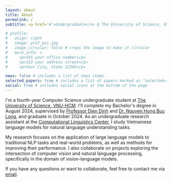 ```yaml
---
layout: about
title: About
permalink: /
subtitle: <a href='#'>Undergraduate</a> @ The University of Science, VNU-HCM.

# profile:
#   align: right
#   image: prof_pic.jpg
#   image_circular: false # crops the image to make it circular
#   more_info: >
#     <p>555 your office number</p>
#     <p>123 your address street</p>
#     <p>Your City, State 12345</p>

news: false # includes a list of news items
selected_papers: true # includes a list of papers marked as "selected={true}"
social: true # includes social icons at the bottom of the page
---
```


<!-- I am a fourth-year undergraduate student at [The University of Science], Viet Nam National University Ho Chi Minh City, majoring in Computer Science. I am going to finish my Bachelor's degree in Computer Science in August 2024 under the supervision of Assoc. Prof. Dinh Dien and Dr. Nguyen Hong Buu Long and get a Bachelor's degree in October 2024. I am also a member of the [Computational Linguistics Center](https://www.clc.hcmus.edu.vn/) as a research assistant, where I work on projects related to natural language understanding of Vietnamse language models. -->

I'm a fourth-year Computer Science undergraduate student at [The University of Science, VNU-HCM](https://en.hcmus.edu.vn/). I'll complete my Bachelor's degree in August 2024, supervised by [Professor Dien Dinh](https://scholar.google.com/citations?user=5tqOcFMAAAAJ&hl=en) and [Dr. Nguyen Hong Buu Long](https://scholar.google.com/citations?user=jECXavQAAAAJ&hl=en), and graduate in October 2024. As an undergraduate research assistant at the [Computational Linguistics Center](https://www.clc.hcmus.edu.vn/), I study Vietnamese language models for natural language understanding tasks.

My research focuses on the application of large language models to traditional NLP tasks and real-world problems, as well as methods for improving their performance. I also collaborate on projects exploring the intersection of computer vision and natural language processing, specifically in the domain of vision-language models.

If you have any questions or want to collaborate, feel free to contact me via [email](mailto:tmnam20@apcs.fitus.edu.vn).


<!-- Write your biography here. Tell the world about yourself. Link to your favorite [subreddit](http://reddit.com). You can put a picture in, too. The code is already in, just name your picture `prof_pic.jpg` and put it in the `img/` folder. -->

<!-- Link to your social media connections, too. This theme is set up to use [Font Awesome icons](https://fontawesome.com/) and [Academicons](https://jpswalsh.github.io/academicons/), like the ones below. Add your Facebook, Twitter, LinkedIn, Google Scholar, or just disable all of them. -->
